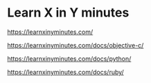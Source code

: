 # Learn X in Y minutes

<https://learnxinyminutes.com/>

<!-- #objc-snippet -->
<https://learnxinyminutes.com/docs/objective-c/>

<!-- #python-snippet -->
<https://learnxinyminutes.com/docs/python/>

<!-- #ruby-snippet -->
<https://learnxinyminutes.com/docs/ruby/>
